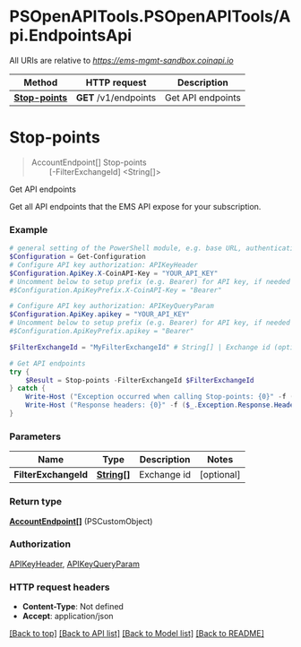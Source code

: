 # PSOpenAPITools.PSOpenAPITools/Api.EndpointsApi

All URIs are relative to *https://ems-mgmt-sandbox.coinapi.io*

Method | HTTP request | Description
------------- | ------------- | -------------
[**Stop-points**](EndpointsApi.md#Stop-points) | **GET** /v1/endpoints | Get API endpoints


<a name="Stop-points"></a>
# **Stop-points**
> AccountEndpoint[] Stop-points<br>
> &nbsp;&nbsp;&nbsp;&nbsp;&nbsp;&nbsp;&nbsp;&nbsp;[-FilterExchangeId] <String[]><br>

Get API endpoints

Get all API endpoints that the EMS API expose for your subscription.

### Example
```powershell
# general setting of the PowerShell module, e.g. base URL, authentication, etc
$Configuration = Get-Configuration
# Configure API key authorization: APIKeyHeader
$Configuration.ApiKey.X-CoinAPI-Key = "YOUR_API_KEY"
# Uncomment below to setup prefix (e.g. Bearer) for API key, if needed
#$Configuration.ApiKeyPrefix.X-CoinAPI-Key = "Bearer"

# Configure API key authorization: APIKeyQueryParam
$Configuration.ApiKey.apikey = "YOUR_API_KEY"
# Uncomment below to setup prefix (e.g. Bearer) for API key, if needed
#$Configuration.ApiKeyPrefix.apikey = "Bearer"

$FilterExchangeId = "MyFilterExchangeId" # String[] | Exchange id (optional)

# Get API endpoints
try {
    $Result = Stop-points -FilterExchangeId $FilterExchangeId
} catch {
    Write-Host ("Exception occurred when calling Stop-points: {0}" -f ($_.ErrorDetails | ConvertFrom-Json))
    Write-Host ("Response headers: {0}" -f ($_.Exception.Response.Headers | ConvertTo-Json))
}
```

### Parameters

Name | Type | Description  | Notes
------------- | ------------- | ------------- | -------------
 **FilterExchangeId** | [**String[]**](String.md)| Exchange id | [optional] 

### Return type

[**AccountEndpoint[]**](AccountEndpoint.md) (PSCustomObject)

### Authorization

[APIKeyHeader](../README.md#APIKeyHeader), [APIKeyQueryParam](../README.md#APIKeyQueryParam)

### HTTP request headers

 - **Content-Type**: Not defined
 - **Accept**: application/json

[[Back to top]](#) [[Back to API list]](../README.md#documentation-for-api-endpoints) [[Back to Model list]](../README.md#documentation-for-models) [[Back to README]](../README.md)

